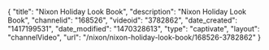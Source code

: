 {
    "title": "Nixon Holiday Look Book",
    "description": "Nixon Holiday Look Book",
    "channelid": "168526",
    "videoid": "3782862",
    "date_created": "1417199531",
    "date_modified": "1470328613",
    "type": "captivate",
    "layout": "channelVideo",
    "url": "\/nixon\/nixon-holiday-look-book\/168526-3782862"
}